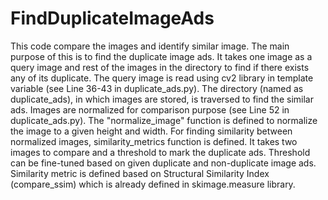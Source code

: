 # FindDuplicateImageAds
This code compare the images and identify similar image. The main purpose of this is to find the duplicate image ads.
It takes one image as a query image and rest of the images in the directory to find if there exists any of its duplicate.
The query image is read using cv2 library in template variable (see Line 36-43 in duplicate_ads.py).
The directory (named as duplicate_ads), in which images are stored, is traversed to find the similar ads.
Images are normalized for comparison purpose (see Line 52 in duplicate_ads.py). The "normalize_image" function is defined to normalize the image to a given height and width.
For finding similarity between normalized images, similarity_metrics function is defined. It takes two images to compare and a threshold to mark the duplicate ads. Threshold can be fine-tuned based on given duplicate and non-duplicate image ads. Similarity metric is defined based on Structural Similarity Index (compare_ssim) which is already defined in skimage.measure library.
